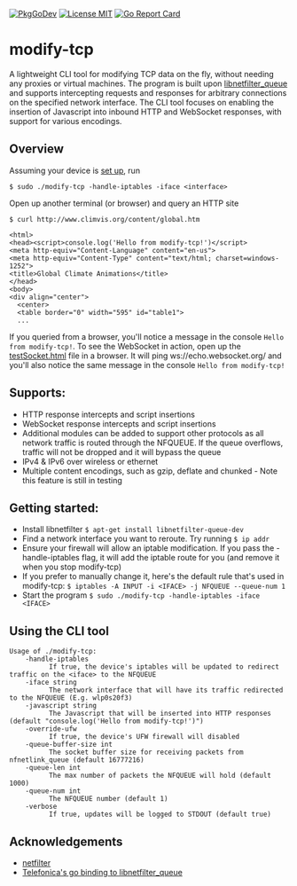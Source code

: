 [![PkgGoDev](https://pkg.go.dev/badge/github.com/D-Thatcher/modify-tcp)](https://pkg.go.dev/github.com/D-Thatcher/modify-tcp)
[![License MIT](https://img.shields.io/badge/license-MIT-lightgrey.svg?style=flat)](https://github.com/D-Thatcher/modify-tcp)
[![Go Report Card](https://goreportcard.com/badge/github.com/d-thatcher/modify-tcp)](https://goreportcard.com/report/github.com/d-thatcher/modify-tcp)

# modify-tcp

A lightweight CLI tool for modifying TCP data on the fly, without needing any proxies or virtual machines. The program is built upon [libnetfilter_queue](https://www.netfilter.org/projects/libnetfilter_queue) and supports intercepting requests and responses for arbitrary connections on the specified network interface. The CLI tool focuses on enabling the insertion of Javascript into inbound HTTP and WebSocket responses, with support for various encodings.

## Overview

Assuming your device is [set up](#getting-started), run
```
$ sudo ./modify-tcp -handle-iptables -iface <interface>
```

Open up another terminal (or browser) and query an HTTP site
```
$ curl http://www.climvis.org/content/global.htm

<html>
<head><script>console.log('Hello from modify-tcp!')</script>
<meta http-equiv="Content-Language" content="en-us">
<meta http-equiv="Content-Type" content="text/html; charset=windows-1252">
<title>Global Climate Animations</title>
</head>
<body>
<div align="center">
  <center>
  <table border="0" width="595" id="table1">
  ...
```
If you queried from a browser, you'll notice a message in the console `Hello from modify-tcp!`. To see the WebSocket in action, open up the [testSocket.html](doc/assets/testSocket.html) file in a browser. It will ping ws://echo.websocket.org/ and you'll also notice the same message in the console `Hello from modify-tcp!`


## Supports:
* HTTP response intercepts and script insertions
* WebSocket response intercepts and script insertions
* Additional modules can be added to support other protocols as all network traffic is routed through the NFQUEUE. If the queue overflows, traffic will not be dropped and it will bypass the queue
* IPv4 & IPv6 over wireless or ethernet
* Multiple content encodings, such as gzip, deflate and chunked - Note this feature is still in testing
 

## Getting started:
* Install libnetfilter `$ apt-get install libnetfilter-queue-dev`
* Find a network interface you want to reroute. Try running `$ ip addr` 
* Ensure your firewall will allow an iptable modification. If you pass the -handle-iptables flag, it will add the iptable route for you (and remove it when you stop modify-tcp)
* If you prefer to manually change it, here's the default rule that's used in modify-tcp: `$ iptables -A INPUT -i <IFACE> -j NFQUEUE --queue-num 1`
* Start the program `$ sudo ./modify-tcp -handle-iptables -iface <IFACE>`


## Using the CLI tool

    Usage of ./modify-tcp:
        -handle-iptables
              If true, the device's iptables will be updated to redirect traffic on the <iface> to the NFQUEUE
        -iface string
              The network interface that will have its traffic redirected to the NFQUEUE (E.g. wlp0s20f3)
        -javascript string
              The Javascript that will be inserted into HTTP responses (default "console.log('Hello from modify-tcp!')")
        -override-ufw
              If true, the device's UFW firewall will disabled
        -queue-buffer-size int
              The socket buffer size for receiving packets from nfnetlink_queue (default 16777216)
        -queue-len int
              The max number of packets the NFQUEUE will hold (default 1000)
        -queue-num int
              The NFQUEUE number (default 1)
        -verbose
              If true, updates will be logged to STDOUT (default true)
      

## Acknowledgements
* [netfilter](https://www.netfilter.org/projects/libnetfilter_queue/)
* [Telefonica's go binding to libnetfilter_queue](https://github.com/Telefonica/nfqueue)




